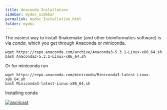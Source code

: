 ```yaml
---
title: Anaconda Installation
sidebar: mydoc_sidebar
permalink: mydoc_Installation.html
folder: mydoc
---
```


The easiest way to install Snakemake (and other bioinformatics software) is via *conda*, which you get through Anaconda or miniconda.

```
wget https://repo.anaconda.com/archive/Anaconda3-5.3.1-Linux-x86_64.sh
bash Anaconda3-5.3.1-Linux-x86_64.sh
```

Or for miniconda run

```
wget https://repo.anaconda.com/miniconda/Miniconda3-latest-Linux-x86_64.sh
bash Miniconda3-latest-Linux-x86_64.sh
```

Installing conda


[![asciicast](https://asciinema.org/a/lrMLpsTBK6PJefxqALVVAVCRz.svg)](https://asciinema.org/a/lrMLpsTBK6PJefxqALVVAVCRz)
